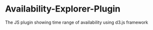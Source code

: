 # Availability-Explorer-Plugin
The JS plugin showing time range of availability using d3.js framework
